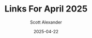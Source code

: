 ---
layout: podcast
title: "Links For April 2025"
author: Scott Alexander
description: https://www.astralcodexten.com/p/links-for-april-2025
date: 2025-04-22
length: 4289384
duration: 1072
guid: links-for-april-2025
---